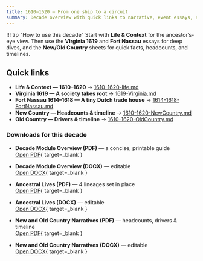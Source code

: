 ```yaml
---
title: 1610–1620 — From one ship to a circuit
summary: Decade overview with quick links to narrative, event essays, and context sheets.
---
```


!!! tip "How to use this decade"
    Start with **Life & Context** for the ancestor’s-eye view. Then use the **Virginia 1619** and **Fort Nassau** essays for deep dives, and the **New/Old Country** sheets for quick facts, headcounts, and timelines.

## Quick links

- **Life & Context — 1610–1620** → [1610-1620-life.md](./1610-1620-life.md)
- **Virginia 1619 — A society takes root** → [1619-Virginia.md](./1619-Virginia.md)
- **Fort Nassau 1614–1618 — A tiny Dutch trade house** → [1614-1618-FortNassau.md](./1614-1618-FortNassau.md)
- **New Country — Headcounts & timeline** → [1610-1620-NewCountry.md](./1610-1620-NewCountry.md)
- **Old Country — Drivers & timeline** → [1610-1620-OldCountry.md](./1610-1620-OldCountry.md)

### Downloads for this decade

- **Decade Module Overview (PDF)** — a concise, printable guide  
  [Open PDF](../../downloads/decades/1610-1620/1610-1620-Decade-Module-Overview.pdf){ target=_blank }

- **Decade Module Overview (DOCX)** — editable  
  [Open DOCX](../../downloads/decades/1610-1620/1610-1620-Decade-Module-Overview.docx){ target=_blank }

- **Ancestral Lives (PDF)** — 4 lineages set in place  
  [Open PDF](../../downloads/decades/1610-1620/1610-1620-Ancestral-Lives.pdf){ target=_blank }

- **Ancestral Lives (DOCX)** — editable  
  [Open DOCX](../../downloads/decades/1610-1620/1610-1620-Ancestral-Lives.docx){ target=_blank }

- **New and Old Country Narratives (PDF)** — headcounts, drivers & timeline  
  [Open PDF](../../downloads/decades/1610-1620/1610-1620-New-and-Old-Country-Narratives.pdf){ target=_blank }

- **New and Old Country Narratives (DOCX)** — editable  
  [Open DOCX](../../downloads/decades/1610-1620/1610-1620-New-and-Old-Country-Narratives.docx){ target=_blank }













